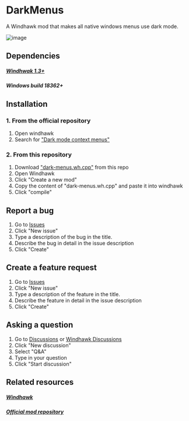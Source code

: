 # DarkMenus
A Windhawk mod that makes all native windows menus use dark mode.

![image](https://github.com/user-attachments/assets/9177a19e-2de4-4715-866f-9d1e2387724b)

## Dependencies
##### [Windhwak 1.3+](https://www.Windhawk.net)
##### Windows build 18362+

## Installation
### 1. From the official repository
1. Open windhawk
2. Search for ["Dark mode context menus"](https://windhawk.net/mods/dark-menus)

### 2. From this repository
1. Download ["dark-menus.wh.cpp"]() from this repo
2. Open Windhawk
3. Click "Create a new mod"
4. Copy the content of "dark-menus.wh.cpp" and paste it into windhawk
5. Click "compile"

## Report a bug
1. Go to [Issues](https://github.com/MGGSK/DarkMenus/issues)
2. Click "New issue"
3. Type a description of the bug in the title.
4. Describe the bug in detail in the issue description
7. Click "Create"

## Create a feature request
1. Go to [Issues](https://github.com/MGGSK/DarkMenus/issues)
2. Click "New issue"
3. Type a description of the feature in the title.
4. Describe the feature in detail in the issue description
7. Click "Create"

## Asking a question
1. Go to [Discussions](https://github.com/MGGSK/DarkMenus/discussions) or [Windhawk Discussions](https://github.com/ramensoftware/windhawk-mods/discussions)
2. Click "New discussion"
3. Select "Q&A"
4. Type in your question
5. Click "Start discussion"

## Related resources
##### [Windhawk](https://www.Windhawk.net)
##### [Official mod repository](https://github.com/ramensoftware/windhawk-mods)
